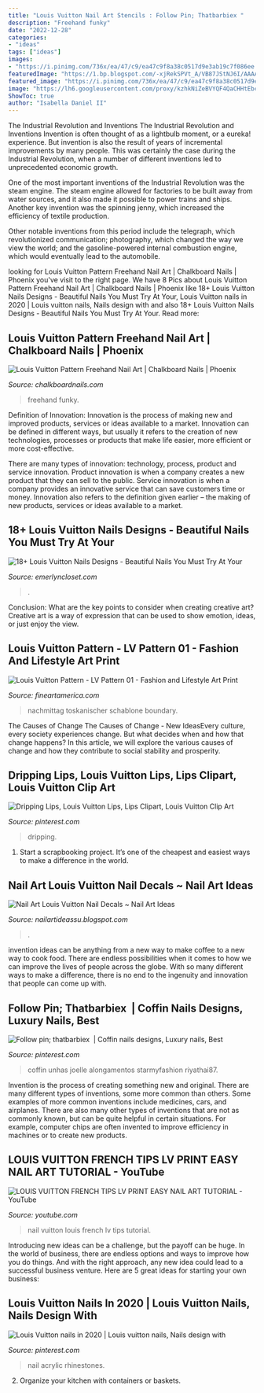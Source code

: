 ```yaml
---
title: "Louis Vuitton Nail Art Stencils : Follow Pin; Thatbarbiex ️"
description: "Freehand funky"
date: "2022-12-28"
categories:
- "ideas"
tags: ["ideas"]
images:
- "https://i.pinimg.com/736x/ea/47/c9/ea47c9f8a38c0517d9e3ab19c7f086ee.jpg"
featuredImage: "https://1.bp.blogspot.com/-xjRekSPVt_A/VB87JStNJ6I/AAAAAAAAUGU/0D6weHYpWsE/s1600/louis-vuitton-freehand-nail-art-4.jpg"
featured_image: "https://i.pinimg.com/736x/ea/47/c9/ea47c9f8a38c0517d9e3ab19c7f086ee.jpg"
image: "https://lh6.googleusercontent.com/proxy/kzhkNiZeBVYQF4QaCHHtEbcg-zz2AV7xk4PlGWmP-BzGfPtStqPkrV95YWTqzmFOsBZLD0AS6Y8_YjEa3f5o-6C1VMtTjN_7CckjQIP9oee-QGMZYSraOFIH-g=w1200-h630-p-k-no-nu"
ShowToc: true
author: "Isabella Daniel II"
---
```



The Industrial Revolution and Inventions
The Industrial Revolution and Inventions
Invention is often thought of as a lightbulb moment, or a eureka! experience. But invention is also the result of years of incremental improvements by many people. This was certainly the case during the Industrial Revolution, when a number of different inventions led to unprecedented economic growth.

One of the most important inventions of the Industrial Revolution was the steam engine. The steam engine allowed for factories to be built away from water sources, and it also made it possible to power trains and ships. Another key invention was the spinning jenny, which increased the efficiency of textile production.

Other notable inventions from this period include the telegraph, which revolutionized communication; photography, which changed the way we view the world; and the gasoline-powered internal combustion engine, which would eventually lead to the automobile.

	

		
looking for Louis Vuitton Pattern Freehand Nail Art | Chalkboard Nails | Phoenix you've visit to the right page. We have 8 Pics about Louis Vuitton Pattern Freehand Nail Art | Chalkboard Nails | Phoenix like 18+ Louis Vuitton Nails Designs - Beautiful Nails You Must Try At Your, Louis Vuitton nails in 2020 | Louis vuitton nails, Nails design with and also 18+ Louis Vuitton Nails Designs - Beautiful Nails You Must Try At Your. Read more:
		
    
## Louis Vuitton Pattern Freehand Nail Art | Chalkboard Nails | Phoenix

<img loading=lazy src="https://1.bp.blogspot.com/-xjRekSPVt_A/VB87JStNJ6I/AAAAAAAAUGU/0D6weHYpWsE/s1600/louis-vuitton-freehand-nail-art-4.jpg" onerror="this.onerror=null;this.src='https://tse4.mm.bing.net/th?id=OIP._JzlUtb_5dRJC18LDB-4jwHaFj&amp;pid=15.1';" alt="Louis Vuitton Pattern Freehand Nail Art | Chalkboard Nails | Phoenix">

_Source: chalkboardnails.com_

>freehand funky. 

	

Definition of Innovation:
Innovation is the process of making new and improved products, services or ideas available to a market. Innovation can be defined in different ways, but usually it refers to the creation of new technologies, processes or products that make life easier, more efficient or more cost-effective.

There are many types of innovation: technology, process, product and service innovation. Product innovation is when a company creates a new product that they can sell to the public. Service innovation is when a company provides an innovative service that can save customers time or money. Innovation also refers to the definition given earlier – the making of new products, services or ideas available to a market.

    
## 18+ Louis Vuitton Nails Designs - Beautiful Nails You Must Try At Your

<img loading=lazy src="https://emerlyncloset.com/wp-content/uploads/2020/11/IMG_20201108_150512_029.jpg" onerror="this.onerror=null;this.src='https://tse3.mm.bing.net/th?id=OIP.i0P_dAAWZ41Z3Gi86zaWvAHaJC&amp;pid=15.1';" alt="18+ Louis Vuitton Nails Designs - Beautiful Nails You Must Try At Your">

_Source: emerlyncloset.com_

>. 

	

Conclusion: What are the key points to consider when creating creative art?
Creative art is a way of expression that can be used to show emotion, ideas, or just enjoy the view.

    
## Louis Vuitton Pattern - LV Pattern 01 - Fashion And Lifestyle Art Print

<img loading=lazy src="https://render.fineartamerica.com/images/rendered/default/print/8/8/break/images/artworkimages/medium/1/louis-vuitton-pattern-lv-pattern-01-fashion-and-lifestyle-tuscan-afternoon.jpg" onerror="this.onerror=null;this.src='https://tse2.mm.bing.net/th?id=OIP.slhjXtxnyKRkXgVm-YLYeAHaHa&amp;pid=15.1';" alt="Louis Vuitton Pattern - LV Pattern 01 - Fashion and Lifestyle Art Print">

_Source: fineartamerica.com_

>nachmittag toskanischer schablone boundary. 

	

The Causes of Change
The Causes of Change - New IdeasEvery culture, every society experiences change. But what decides when and how that change happens? In this article, we will explore the various causes of change and how they contribute to social stability and prosperity.

    
## Dripping Lips, Louis Vuitton Lips, Lips Clipart, Louis Vuitton Clip Art

<img loading=lazy src="https://i.pinimg.com/736x/89/19/1b/89191bffa6d8946dea0a9cde93bd5460.jpg" onerror="this.onerror=null;this.src='https://tse1.mm.bing.net/th?id=OIP.wVthxXvSm7Z4C747vPY4kAHaFj&amp;pid=15.1';" alt="Dripping Lips, Louis Vuitton Lips, Lips Clipart, Louis Vuitton Clip Art">

_Source: pinterest.com_

>dripping. 

	

1. Start a scrapbooking project. It’s one of the cheapest and easiest ways to make a difference in the world.

    
## Nail Art Louis Vuitton Nail Decals ~ Nail Art Ideas

<img loading=lazy src="https://lh6.googleusercontent.com/proxy/kzhkNiZeBVYQF4QaCHHtEbcg-zz2AV7xk4PlGWmP-BzGfPtStqPkrV95YWTqzmFOsBZLD0AS6Y8_YjEa3f5o-6C1VMtTjN_7CckjQIP9oee-QGMZYSraOFIH-g=w1200-h630-p-k-no-nu" onerror="this.onerror=null;this.src='https://tse3.mm.bing.net/th?id=OIP.W3v58wK1qPIUGox94if1PQHaGV&amp;pid=15.1';" alt="Nail Art Louis Vuitton Nail Decals ~ Nail Art Ideas">

_Source: nailartideassu.blogspot.com_

>. 

	

invention ideas can be anything from a new way to make coffee to a new way to cook food. There are endless possibilities when it comes to how we can improve the lives of people across the globe. With so many different ways to make a difference, there is no end to the ingenuity and innovation that people can come up with.

    
## Follow Pin; Thatbarbiex ️ | Coffin Nails Designs, Luxury Nails, Best

<img loading=lazy src="https://i.pinimg.com/736x/ea/47/c9/ea47c9f8a38c0517d9e3ab19c7f086ee.jpg" onerror="this.onerror=null;this.src='https://tse2.mm.bing.net/th?id=OIP.-IJuD0cPIO5HxFHQ_u6CdgHaH-&amp;pid=15.1';" alt="Follow pin; thatbarbiex ️ | Coffin nails designs, Luxury nails, Best">

_Source: pinterest.com_

>coffin unhas joelle alongamentos starmyfashion riyathai87. 

	

Invention is the process of creating something new and original. There are many different types of inventions, some more common than others. Some examples of more common inventions include medicines, cars, and airplanes. There are also many other types of inventions that are not as commonly known, but can be quite helpful in certain situations. For example, computer chips are often invented to improve efficiency in machines or to create new products.

    
## LOUIS VUITTON FRENCH TIPS LV PRINT EASY NAIL ART TUTORIAL - YouTube

<img loading=lazy src="http://i1.ytimg.com/vi/SLecCDNqGw0/maxresdefault.jpg" onerror="this.onerror=null;this.src='https://tse1.mm.bing.net/th?id=OIP.UPaNxa-Nwd9UKssFP7_7FgHaEK&amp;pid=15.1';" alt="LOUIS VUITTON FRENCH TIPS LV PRINT EASY NAIL ART TUTORIAL - YouTube">

_Source: youtube.com_

>nail vuitton louis french lv tips tutorial. 

	

Introducing new ideas can be a challenge, but the payoff can be huge. In the world of business, there are endless options and ways to improve how you do things. And with the right approach, any new idea could lead to a successful business venture. Here are 5 great ideas for starting your own business: 

    
## Louis Vuitton Nails In 2020 | Louis Vuitton Nails, Nails Design With

<img loading=lazy src="https://i.pinimg.com/736x/68/cf/87/68cf879d76e6fb2c8eb985f47e3a19d9.jpg" onerror="this.onerror=null;this.src='https://tse2.mm.bing.net/th?id=OIP.zQOGmhAafS4ZnOl-4PVC_AHaJ3&amp;pid=15.1';" alt="Louis Vuitton nails in 2020 | Louis vuitton nails, Nails design with">

_Source: pinterest.com_

>nail acrylic rhinestones. 

	

2. Organize your kitchen with containers or baskets.

